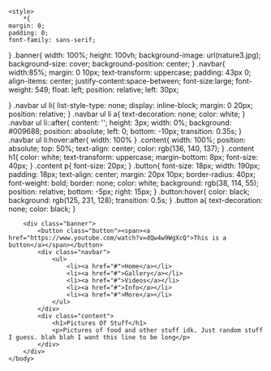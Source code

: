<!DOCTYPE html>
<html>
    <head>
    <meta charset="UTF-8">
    <meta name="viewport" content="width=device-width, initial scale=1.0">
    <meta name="keywords" content="HTML, CSS">
    <meta name="description" content="random">
        <title>My Website</title>
        
    <style>
        *{
    margin: 0;
    padding: 0;
    font-family: sans-serif;
}
.banner{
    width: 100%;
    height: 100vh;
    background-image: url(nature3.jpg);
    background-size: cover;
    background-position: center;
}
.navbar{
    width:85%;
    margin: 0 10px;
    text-transform: uppercase;
    padding: 43px 0;
    align-items: center;
    justify-content:space-between;
    font-size:large;
    font-weight: 549;
    float: left;
    position: relative;
    left: 30px;

}
.navbar ul li{
    list-style-type: none;
    display: inline-block;
    margin: 0 20px;
    position: relative;
}
.navbar ul li a{
    text-decoration: none;
    color: white;
}
.navbar ul li::after{
    content: '';
    height: 3px;
    width: 0%;
    background: #009688;
    position: absolute;
    left: 0;
    bottom: -10px;
    transition: 0.35s;
}
.navbar ul li:hover:after{
    width: 100%
}
.content{
    width: 100%;
    position: absolute;
    top: 50%;
    text-align: center;
    color: rgb(136, 140, 137);
}
.content h1{
    color: white;
    text-transform: uppercase;
    margin-bottom: 8px;
    font-size: 40px;
}
.content p{
    font-size: 20px;
}
.button{
    font-size: 18px;
    width: 190px;
    padding: 18px;
    text-align: center;
    margin: 20px 10px;
    border-radius: 40px;
    font-weight: bold;
    border: none;
    color: white;
    background: rgb(38, 114, 55);
    position: relative;
    bottom: -5px;
    right: 15px;
}
.button:hover{
    color: black;
    background: rgb(125, 231, 128);
    transition: 0.5s;
}
.button a{
    text-decoration: none;
    color: black;
}
    </style>
    </head>
    <body>
        
        <div class="banner">
            <button class="button"><span><a href="https://www.youtube.com/watch?v=dQw4w9WgXcQ">This is a button</a></span></button>
            <div class="navbar">
                <ul>
                    <li><a href="#">Home</a></li>
                    <li><a href="#">Gallery</a></li>
                    <li><a href="#">Videos</a></li>
                    <li><a href="#">Info</a></li>
                    <li><a href="#">More</a></li>
                </ul>
            </div>
            <div class="content">
                <h1>Pictures Of Stuff</h1>
                <p>Pictures of food and other stuff idk. Just random stuff I guess. blah blah I want this line to be long</p>
            </div>
        </div>
    </body>
</html>
